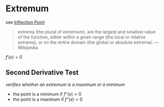# Extremum

see [Inflection Point](Inflection%20Point%20018d0f66b0664d09a83dc7f0aa009242.md)

> extrema (the plural of extremum), are the largest and smallest value of the function, either within a given range (the local or relative extrema), or on the entire domain (the global or absolute extrema). — Wikipedia
> 

$f'(x) = 0$

## Second Derivative Test

*verifies whether an extremum is a maximum or a minimum*

- the point is a minimum if $f''(x) > 0$
- the point is a maximum if $f''(x) < 0$
